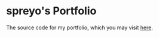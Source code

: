 # spreyo's Portfolio
The source code for my portfolio, which you may visit [here](https://kvapil.viktor.ga).